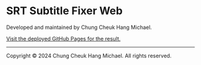 # SRT Subtitle Fixer Web

Developed and maintained by Chung Cheuk Hang Michael.

[Visit the deployed GitHub Pages for the result.](https://blackr1234.github.io/srt-subtitle-fixer-web/)

---

Copyright © 2024 Chung Cheuk Hang Michael. All rights reserved.
